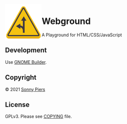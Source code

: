 <img style="vertical-align: middle;" src="data/icons/re.sonny.Webground.svg" width="120" height="120" align="left">

# Webground

A Playground for HTML/CSS/JavaScript

## Development

Use [GNOME Builder](https://apps.gnome.org/app/org.gnome.Builder/).

## Copyright

© 2021 [Sonny Piers](https://github.com/sonnyp)

## License

GPLv3. Please see [COPYING](COPYING) file.
